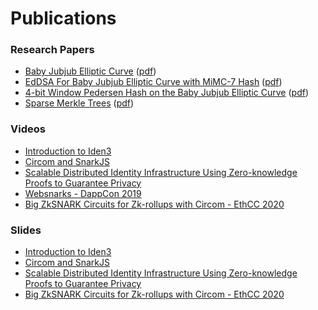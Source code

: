 # Publications

### Research Papers

- [Baby Jubjub Elliptic Curve](https://github.com/iden3/iden3-docs/blob/master/source/iden3_repos/research/publications/zkproof-standards-workshop-2/baby-jubjub/baby-jubjub.rst) ([pdf](./pdfs/Baby-Jubjub.pdf ':ignore'))
- [EdDSA For Baby Jubjub Elliptic Curve with MiMC-7 Hash](https://github.com/iden3/iden3-docs/blob/master/source/iden3_repos/research/publications/zkproof-standards-workshop-2/ed-dsa/ed-dsa.rst) ([pdf](./pdfs/Ed-DSA.pdf ':ignore'))
- [4-bit Window Pedersen Hash on the Baby Jubjub Elliptic Curve](https://github.com/iden3/iden3-docs/blob/master/source/iden3_repos/research/publications/zkproof-standards-workshop-2/pedersen-hash/pedersen.rst) ([pdf](./pdfs/Pedersen-Hash.pdf ':ignore'))
- [Sparse Merkle Trees](https://github.com/iden3/iden3-docs/blob/master/source/iden3_repos/research/publications/zkproof-standards-workshop-2/merkle-tree/merkle-tree.rst) ([pdf](./pdfs/Merkle-Tree.pdf ':ignore'))

### Videos

- [Introduction to Iden3](https://www.youtube.com/watch?v=YzUSaCSzPaM)
- [Circom and SnarkJS](https://www.youtube.com/watch?v=-9TJa1hVsKA)
- [Scalable Distributed Identity Infrastructure Using Zero-knowledge Proofs to Guarantee Privacy](https://www.youtube.com/watch?v=VFD2Z_mlSbM)
- [Websnarks - DappCon 2019](https://www.youtube.com/watch?v=IxkpYfNfo5o)
- [Big ZkSNARK Circuits for Zk-rollups with Circom - EthCC 2020](https://www.youtube.com/watch?v=cF6sG47pcws)

### Slides

- [Introduction to Iden3](https://github.com/iden3/iden3-docs/blob/master/source/docs/iden3_ethcc_presentation.pdf)
- [Circom and SnarkJS](https://github.com/iden3/iden3-docs/blob/master/source/docs/circom_and_snarkJS.pdf)
- [Scalable Distributed Identity Infrastructure Using Zero-knowledge Proofs to Guarantee Privacy](https://slideslive.com/38911825/iden3-scalable-distributed-identity-infrastructure-using-zeroknowledge-proofs-to-guarantee-privac)
- [Big ZkSNARK Circuits for Zk-rollups with Circom - EthCC 2020](https://docs.google.com/presentation/d/1oz8K7y2LvfcWrOvEs8lfOodbTQ7mlHXr5Fj610nBiQg/)



